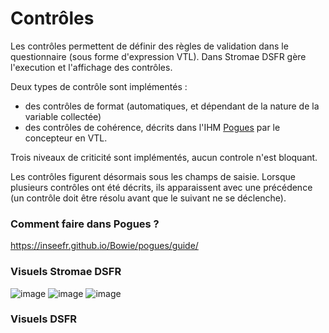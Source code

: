 # Contrôles

Les contrôles permettent de définir des règles de validation dans le questionnaire (sous forme d'expression VTL).
Dans Stromae DSFR gère l'execution et l'affichage des contrôles.

Deux types de contrôle sont implémentés :

- des contrôles de format (automatiques, et dépendant de la nature de la variable collectée)
- des contrôles de cohérence, décrits dans l'IHM [Pogues](https://github.com/InseeFr/Pogues) par le concepteur en VTL.

Trois niveaux de criticité sont implémentés, aucun controle n'est bloquant.

Les contrôles figurent désormais sous les champs de saisie.
Lorsque plusieurs contrôles ont été décrits, ils apparaissent avec une précédence (un contrôle doit être résolu avant que le suivant ne se déclenche).

### Comment faire dans Pogues ?

https://inseefr.github.io/Bowie/pogues/guide/

### Visuels Stromae DSFR

![image](https://github.com/InseeFr/Stromae/assets/71011059/3626e379-7eaf-41e5-93be-e05730cad9e3)
![image](https://github.com/InseeFr/Stromae/assets/71011059/daa729f2-331e-41a7-9fef-a3a1650ce8f4)
![image](https://github.com/InseeFr/Stromae/assets/71011059/68dfa757-e997-430c-a45e-c8d50cf0d8b5)

### Visuels DSFR
